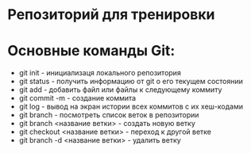 # Репозиторий для тренировки

# **Основные команды Git:**
* git init - инициализаця локального репозитория
* git status - получить информацию от git о его текущем состоянии
* git add - добавить файл или файлы к следующему коммиту
* git commit -m - создание коммита
* git log - вывод на экран истории всех коммитов с их хеш-кодами
* git branch - посмотреть список веток в репозитории
* git branch <название ветки> - создать новую ветку
* git checkout <название ветки> - переход к другой ветке
* git branch -d <название ветки> - удалить ветку

